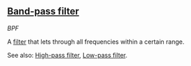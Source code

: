## [Band-pass filter](#band-pass-filter)
*BPF*

A [filter](filter) that lets through all frequencies within a certain range.

See also: [High-pass filter](#high-pass-filter), [Low-pass filter](#low-pass-filter).